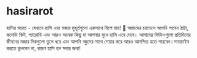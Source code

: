 # hasirarot
হাসির আরত - যেখানে হাসি এবং মজার মুহূর্তগুলো একসাথে মিশে যায়! 🎉  আমাদের চ্যানেলে আপনি পাবেন ঠাট্টা, কমেডি স্কিট, প্যারোডি এবং আরও অনেক কিছু যা আপনার মুখে হাসি এনে দেবে। আমাদের ভিডিওগুলো প্রতিদিনের জীবনের মজার দিকগুলো তুলে ধরে এবং আপনি বন্ধুদের সাথে শেয়ার করে আরও আনন্দিত হতে পারবেন।সাবস্ক্রাইব করতে ভুলবেন না, কারণ হাসি হল সবার জন্য!
